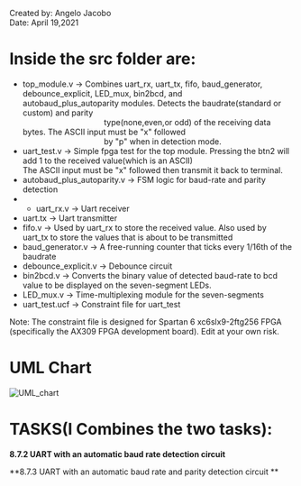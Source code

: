 Created by: Angelo Jacobo   
Date: April 19,2021  

# Inside the src folder are:  
* top_module.v -> Combines uart_rx, uart_tx, fifo, baud_generator, debounce_explicit, LED_mux, bin2bcd, and 
&emsp;&emsp;&emsp;&emsp;&emsp;&emsp;&emsp;&emsp;&emsp;&emsp;autobaud_plus_autoparity modules. Detects the baudrate(standard or custom) and parity   
&emsp;&emsp;&emsp;&emsp;&emsp;&emsp;&emsp;&emsp;&emsp;&emsp; type(none,even,or odd) of the receiving data bytes. The ASCII input must be "x" followed  
&emsp;&emsp;&emsp;&emsp;&emsp;&emsp;&emsp;&emsp;&emsp;&emsp; by "p" when in detection mode.  
* uart_test.v -> Simple fpga test for the top module. Pressing the btn2 will add 1 to the received value(which is an ASCII)  
The ASCII input must be "x" followed then transmit it back to terminal.  
* autobaud_plus_autoparity.v -> FSM logic for baud-rate and parity detection   
* * uart_rx.v -> Uart receiver   
* uart.tx -> Uart transmitter  
* fifo.v -> Used by uart_rx to store the received value. Also used by uart_tx to store the values that is about to be transmitted  
* baud_generator.v -> A free-running counter that ticks every 1/16th of the baudrate  
* debounce_explicit.v -> Debounce circuit  
* bin2bcd.v -> Converts the binary value of detected baud-rate to bcd value to be displayed on the seven-segment LEDs.  
* LED_mux.v -> Time-multiplexing module for the seven-segments  
* uart_test.ucf -> Constraint file for uart_test  

Note: The constraint file is designed for Spartan 6 xc6slx9-2ftg256 FPGA (specifically the AX309 FPGA development board). Edit at your own risk.

# UML Chart  
![UML_chart](https://user-images.githubusercontent.com/87559347/126113633-b21d0aa0-42c5-4ecd-9d58-4f99eb6277bf.jpg)  



# TASKS(I Combines the two tasks):  
**8.7.2 UART with an automatic baud rate detection circuit**

**8.7.3 UART with an automatic baud rate and parity detection circuit **
